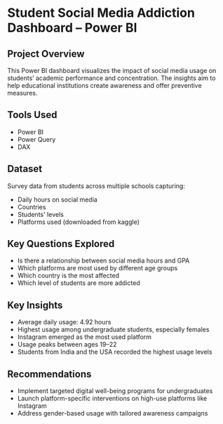 # Student Social Media Addiction Dashboard – Power BI

## Project Overview
This Power BI dashboard visualizes the impact of social media usage on students’ academic performance and concentration. The insights aim to help educational institutions create awareness and offer preventive measures.

## Tools Used
- Power BI
- Power Query
- DAX

## Dataset
Survey data from students across multiple schools capturing:
- Daily hours on social media
- Countries
- Students' levels
- Platforms used (downloaded from kaggle)

## Key Questions Explored
- Is there a relationship between social media hours and GPA
- Which platforms are most used by different age groups
- Which country is the most affected
- Which level of students are more addicted

## Key Insights
- Average daily usage: 4.92 hours
- Highest usage among undergraduate students, especially females
- Instagram emerged as the most used platform
- Usage peaks between ages 19–22
- Students from India and the USA recorded the highest usage levels

## Recommendations
- Implement targeted digital well-being programs for undergraduates
- Launch platform-specific interventions on high-use platforms like Instagram
- Address gender-based usage with tailored awareness campaigns
